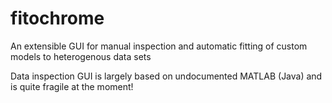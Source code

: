# fitochrome
An extensible GUI for manual inspection and automatic fitting of custom models to heterogenous data sets 

Data inspection GUI is largely based on undocumented MATLAB (Java) and is quite fragile at the moment!

